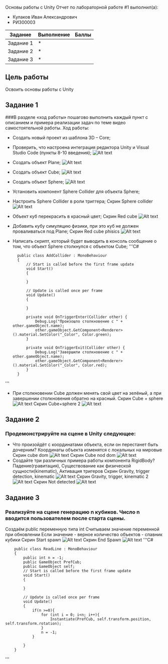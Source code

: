 Основы работы с Unity
Отчет по лабораторной работе #1 выполнил(а):
- Кулаков Иван Александрович
- РИ300003

| Задание | Выполнение | Баллы |
| ------ | ------ | ------ |
| Задание 1 | * |  |
| Задание 2 | * |  |
| Задание 3 | * |  |

## Цель работы
Освоить основы работы с Unity
## Задание 1
###В разделе «ход работы» пошагово выполнить каждый пункт с описанием и примера реализации задач по теме видео самостоятельной работы.
Ход работы:
- Создать новый проект из шаблона 3D – Core;
- Проверить, что настроена интеграция редактора Unity и Visual Studio Code (пункты 8-10 введения);
![Alt text](https://github.com/Snoubort/Game-servases-lab1/blob/main/%D0%9F%D0%BE%D0%B4%D0%B3%D0%BE%D1%82%D0%BE%D0%B2%D0%BA%D0%B0.PNG?raw=true "Интеграция")
- Создать объект Plane;
![Alt text](https://github.com/Snoubort/Game-servases-lab1/blob/main/plane.PNG?raw=true "Optional Title")
- Создать объект Cube;
![Alt text](https://github.com/Snoubort/Game-servases-lab1/blob/main/cube.PNG?raw=true "Optional Title")
-	Создать объект Sphere;
![Alt text](https://github.com/Snoubort/Game-servases-lab1/blob/main/Sphere.PNG?raw=true "Optional Title")
-	Установить компонент Sphere Collider для объекта Sphere;
-	Настроить Sphere Collider в роли триггера;
Скрин Sphere collider
![Alt text](https://github.com/Snoubort/Game-servases-lab1/blob/main/Sphere%20collider.PNG?raw=true "Optional Title")
-	Объект куб перекрасить в красный цвет;
Скрин Red cube
![Alt text](https://github.com/Snoubort/Game-servases-lab1/blob/main/Red%20cube.PNG?raw=true "Optional Title")
-	Добавить кубу симуляцию физики, при это куб не должен проваливаться под Plane;
Скрин Red cube phisics
![Alt text](https://github.com/Snoubort/Game-servases-lab1/blob/main/Red%20cube%20phisics.PNG?raw=true "Optional Title")
- Написать скрипт, который будет выводить в консоль сообщение о том, что объект Sphere столкнулся с объектом Cube;
'''C#

        public class AddCollider : MonoBehaviour
        {
            // Start is called before the first frame update
            void Start()
            {

            }

            // Update is called once per frame
            void Update()
            {

            }

            private void OnTriggerEnter(Collider other) {
                Debug.Log("Произошло столкновение с " + other.gameObject.name);
                other.gameObject.GetComponent<Renderer>().material.SetColor("_Color", Color.green); 
            }

            private void OnTriggerExit(Collider other) {
                Debug.Log("Завершили столкновение с " + other.gameObject.name);
                other.gameObject.GetComponent<Renderer>().material.SetColor("_Color", Color.red);
            }
        }
    
'''
- При столкновении Cube должен менять свой цвет на зелёный, а при завершении столкновения обратно на красный.
Скрин Cube + sphere
![Alt text](https://github.com/Snoubort/Game-servases-lab1/blob/main/Cube%20%2B%20sphere.PNG?raw=true "Optional Title")
Скрин Cube+sphere 2
![Alt text](https://github.com/Snoubort/Game-servases-lab1/blob/main/Cube%2Bsphere%202.PNG?raw=true "Optional Title")

## Задание 2
### Продемонстрируйте на сцене в Unity следующее:
- Что произойдёт с координатами объекта, если он перестанет быть дочерним?
Координаты объекта изменятся с локальных на мировые
Скрин cube dom
![Alt text](https://github.com/Snoubort/Game-servases-lab1/blob/main/cube%20dom.PNG?raw=true "Optional Title")
Скрин Cube nod dom
![Alt text](https://github.com/Snoubort/Game-servases-lab1/blob/main/Cube%20nod%20dom.PNG?raw=true "Optional Title")
- Создайте три различных примера работы компонента RigidBody?
Падение(гравитация), Существование как физической сущности(kinematic), Активация тригеров
Скрин Gravity, trigger detection, kinematic
![Alt text](https://github.com/Snoubort/Game-servases-lab1/blob/main/Gravity%2C%20trigger%20detection%2C%20kinematic.PNG?raw=true "Optional Title")
Скрин Gravity, trigger, kinematic 2
![Alt text](https://github.com/Snoubort/Game-servases-lab1/blob/main/Gravity%2C%20trigger%2C%20kinematic%202.PNG?raw=true "Optional Title")
Скрин Not detected
![Alt text](https://github.com/Snoubort/Game-servases-lab1/blob/main/Not%20detected.PNG?raw=true "Optional Title")

## Задание 3
### Реализуйте на сцене генерацию n кубиков. Число n вводится пользователем после старта сцены.
Создаём public переменную типа int
Считываем значение переменной при обновлении
Если значение - верное количество объектов - спавник кубики
Скрин Start spawn
![Alt text](https://github.com/Snoubort/Game-servases-lab1/blob/main/Start%20spawn.PNG?raw=true "Optional Title")
Скрин End Spawn
![Alt text](https://github.com/Snoubort/Game-servases-lab1/blob/main/End%20Spawn.PNG?raw=true "Optional Title")
'''C#

        public class ReadLine : MonoBehaviour
        {
            public int n = -1;
            public GameObject PrefCub;
            public GameObject self;
            // Start is called before the first frame update
            void Start()
            {

            }

            // Update is called once per frame
            void Update()
            {
                if(n >=0){
                    for (int i = 0; i<n; i++){
                        Instantiate(PrefCub, self.transform.position, self.transform.rotation);
                    }
                    n = -1;
                }

            }
        }
    
'''



